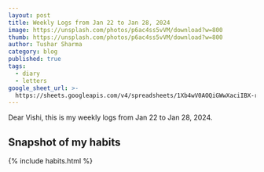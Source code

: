 ```yaml
---
layout: post
title: Weekly Logs from Jan 22 to Jan 28, 2024
image: https://unsplash.com/photos/p6ac4ss5vVM/download?w=800
thumb: https://unsplash.com/photos/p6ac4ss5vVM/download?w=800
author: Tushar Sharma
category: blog
published: true
tags:
  - diary
  - letters
google_sheet_url: >-
  https://sheets.googleapis.com/v4/spreadsheets/1Xb4wV0AOQiGWwXaciIBX-rkFebzg8DlAcRcClshyAnA/values/Habits!A39:T50?alt=json&key=AIzaSyCgYRKf_apK3TUSYGO9WhQ5dN-ukY4H0gw
---
```


Dear Vishi, this is my weekly logs from Jan 22 to Jan 28, 2024.<!-- truncate_here -->

## Snapshot of my habits

{% include habits.html %}
